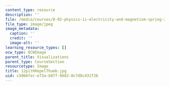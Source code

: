 ```yaml
---
content_type: resource
description: ''
file: /media/courses/8-02-physics-ii-electricity-and-magnetism-spring-2007/c5066fece73ab87f96820c7d8c431f26_12pithRepelThumb.jpg
file_type: image/jpeg
image_metadata:
  caption: ''
  credit: ''
  image-alt: ''
learning_resource_types: []
ocw_type: OCWImage
parent_title: Visualizations
parent_type: CourseSection
resourcetype: Image
title: 12pithRepelThumb.jpg
uid: c5066fec-e73a-b87f-9682-0c7d8c431f26
---
```

